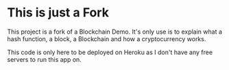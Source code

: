 # This is just a Fork
This project is a fork of a Blockchain Demo. It's only use is to explain what a hash function, a block, a Blockchain and how a cryptocurrency works.

This code is only here to be deployed on Heroku as I don't have any free servers to run this app on.
